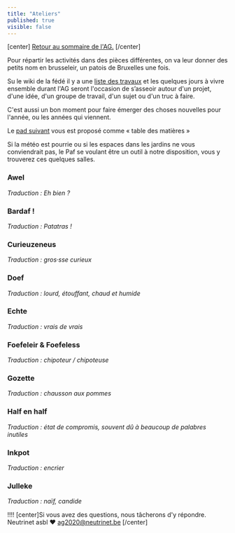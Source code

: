 ```yaml
---
title: "Ateliers"
published: true
visible: false
---
```

[center]
[Retour au sommaire de l'AG.](/ag2020?classes=btn,btn-primary) 
[/center]

Pour répartir les activités dans des pièces différentes, on va leur donner des petits nom en brusseleir, un patois de Bruxelles une fois.

Su le wiki de la fédé il y a une [liste des travaux](https://www.ffdn.org/wiki/doku.php?id=travaux) et les quelques jours à vivre ensemble durant l'AG seront l'occasion de s’asseoir autour d'un projet, d'une idée, d'un groupe de travail, d'un sujet ou d'un truc à faire.

C'est aussi un bon moment pour faire émerger des choses nouvelles pour l'année, ou les années qui viennent.

Le [pad suivant](https://pads.ffdn.org/p/ag2020-activites-yee622v) vous est proposé comme « table des matières »

Si la météo est pourrie ou si les espaces dans les jardins ne vous conviendrait pas, le Paf se voulant être un outil à notre disposition, vous y trouverez ces quelques salles.

### Awel 
*Traduction : Eh bien ?*

### Bardaf ! 
*Traduction : Patatras !*

### Curieuzeneus 
*Traduction : gros·sse curieux*

### Doef 
*Traduction : lourd, étouffant, chaud et humide*

### Echte 
*Traduction : vrais de vrais*

### Foefeleir & Foefeless 
*Traduction : chipoteur / chipoteuse*

### Gozette 
*Traduction : chausson aux pommes*

### Half en half 
*Traduction : état de compromis, souvent dû à beaucoup de palabres inutiles*

### Inkpot 
*Traduction : encrier*

### Julleke 
*Traduction : naïf, candide*


!!!! [center]Si vous avez des questions, nous tâcherons d'y répondre.</br>Neutrinet asbl ♥ <a href="mailto:ag2020@neutrinet.be?subject=[AGFFDN2020] Les ateliers&body=Étant passé par la page des ateliers, j'ai l'une ou l'autre question remarque ou commentaire.%0D%0A%0D%0A%0D%0A">ag2020@neutrinet.be</a> [/center]